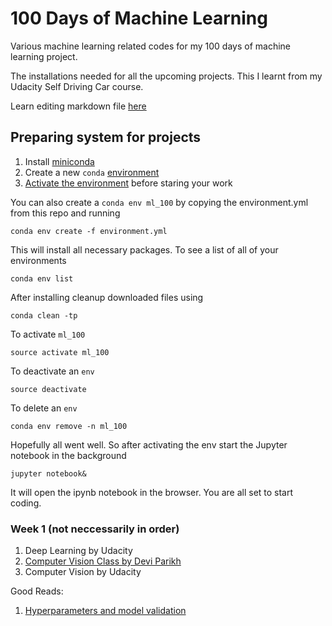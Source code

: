 # 100 Days of Machine Learning
Various machine learning related codes for my 100 days of machine learning project.

The installations needed for all the upcoming projects. This I learnt from my Udacity Self Driving Car course. 

Learn editing markdown file [here](https://guides.github.com/features/mastering-markdown/)

## Preparing system for projects

1. Install [miniconda](https://conda.io/en/master/miniconda.html)
2. Create a new `conda` [environment](https://conda.io/projects/conda/en/latest/user-guide/tasks/manage-environments.html)
3. [Activate the environment](https://conda.io/projects/conda/en/latest/user-guide/tasks/manage-environments.html#activating-an-environment) before staring your work

You can also create a `conda env ml_100` by copying the environment.yml from this repo and running

```
conda env create -f environment.yml
```

This will install all necessary packages. To see a list of all of your environments

```
conda env list
```

After  installing cleanup downloaded files using

```
conda clean -tp
```

To activate `ml_100`

```
source activate ml_100
```

To deactivate an `env`

```
source deactivate
```

To delete an `env`

```
conda env remove -n ml_100
```

Hopefully all went well. So after activating the env start the Jupyter notebook in the background

```
jupyter notebook&
```

It will open the ipynb notebook in the browser. You are all set to start coding.

### Week 1 (not neccessarily in order)
1. Deep Learning by Udacity
2. [Computer Vision Class by Devi Parikh](https://samyak-268.github.io/F18CS4476/)
3. Computer Vision by Udacity

Good Reads:
1. [Hyperparameters and model validation](https://jakevdp.github.io/PythonDataScienceHandbook/05.03-hyperparameters-and-model-validation.html)
